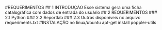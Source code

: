 #REQUERIMENTOS
    ## 1 INTRODUÇÃO
        Esse sistema gera uma ficha catalográfica com dados de entrada do usuário
    ## 2 REQUERIMENTOS
        ### 2.1 Python
        ### 2.2 Reportlab
        ### 2.3 Outras disponíveis no arquivo requeriments.txt
    #INSTALAÇÃO no linux/ubuntu
        apt-get install poppler-utils



